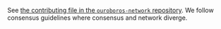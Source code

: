 See [the contributing file in the `ouroboros-network` repository](
https://github.com/input-output-hk/ouroboros-network/blob/master/CONTRIBUTING.md).
We follow consensus guidelines where consensus and network diverge.